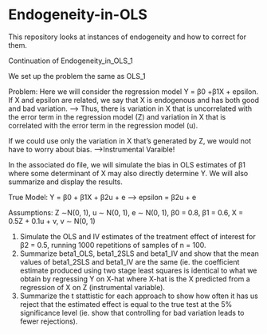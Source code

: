 # Endogeneity-in-OLS
This repository looks at instances of endogeneity and how to correct for them.

Continuation of Endogeneity_in_OLS_1

We set up the problem the same as OLS_1

Problem: Here we will consider the regression model Y = β0 +β1X + epsilon. 
If X and epsilon are related, we say that X is endogenous and has both good and bad variation.
--> Thus, there is variation in X that is uncorrelated with the error term in the regression model (Z) and variation in X that is correlated with the error term in the regression model (u).

If we could use only the variation in X that’s generated by Z, we would not have to worry about bias.
-->Instrumental Varaible!

In the associated do file, we will simulate the bias in OLS estimates of β1 where some determinant of X may also directly determine Y. We will also summarize and display the results.

True Model: Y = β0 + β1X + β2u + e --> epsilon = β2u + e

Assumptions: Z ∼N(0, 1), u ∼ N(0, 1), e ∼ N(0, 1), β0 = 0.8, β1 = 0.6, X = 0.5Z + 0.1u + v, v ∼ N(0, 1)

1) Simulate the OLS and IV estimates of the treatment effect of interest for β2 = 0.5, running 1000 repetitions of samples of n = 100. 
2) Summarize beta1_OLS, beta1_2SLS and beta1_IV and show that the mean values of beta1_2SLS and beta1_IV are the same (ie. the coefficient estimate produced using two stage least squares is identical to what we obtain by regressing Y on X-hat where X-hat is the X predicted from a regression of X on Z (instrumental variable). 
3) Summarize the t stattistic for each approach to show how often it has us reject that the estimated effect is equal to the true test at the 5% significance level (ie. show that controlling for bad variation leads to fewer rejections).

